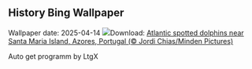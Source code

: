 ## History Bing Wallpaper
Wallpaper date: 2025-04-14
![](https://www.bing.com/th?id=OHR.SpottedDolphins_EN-GB5559649631_UHD.jpg&w=1000)Download: [Atlantic spotted dolphins near Santa Maria Island, Azores, Portugal (© Jordi Chias/Minden Pictures)](https://www.bing.com/th?id=OHR.SpottedDolphins_EN-GB5559649631_UHD.jpg)

Auto get programm by LtgX
